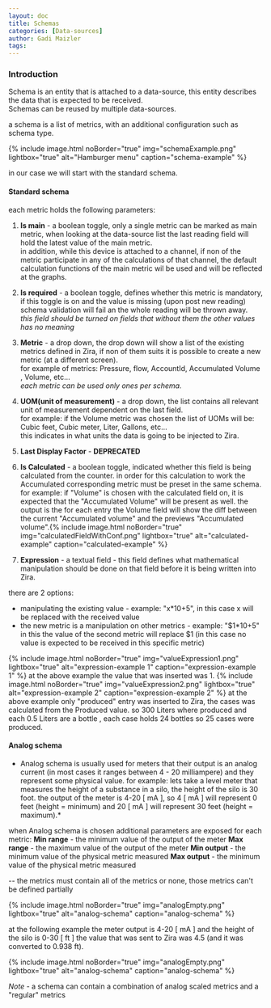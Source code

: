 ```yaml
---
layout: doc
title: Schemas
categories: [Data-sources]
author: Gadi Maizler
tags: 
---
```

### Introduction
Schema is an entity that is attached to a data-source, this entity describes the data that is expected to be received.  
Schemas can be reused by multiple data-sources.  

a schema is a list of metrics, with an additional configuration such as schema type.

{% include image.html noBorder="true" img="schemaExample.png" lightbox="true" alt="Hamburger menu" caption="schema-example" %}

in our case we will start with the standard schema.

#### Standard schema  

each metric holds the following parameters:
1. **Is main** - a boolean toggle, only a single metric can be marked as main metric, when looking at the data-source list the last reading field will hold the latest value of the main metric.  
in addition, while this device is attached to a channel, if non of the metric participate in any of the calculations of that channel, the default calculation functions of the main metric wil be used and will be reflected at the graphs. 
2. **Is required** - a boolean toggle, defines whether this metric is mandatory, if this toggle is on and the value is missing (upon post new reading) schema validation will fail an the whole reading will be thrown away.  
*this field should be turned on fields that without them the other values has no meaning*
3. **Metric** - a drop down, the drop down will show a list of the existing metrics defined in Zira, if non of them suits it is possible to create a new metric (at a different screen).  
for example of metrics: Pressure, flow, AccountId, Accumulated Volume , Volume, etc...  
*each metric can be used only ones per schema.*
4. **UOM(unit of measurement)** - a drop down, the list contains all relevant unit of measurement dependent on the last field.  
for example: if the Volume metric was chosen the list of UOMs will be:
Cubic feet, Cubic meter, Liter, Gallons, etc...  
this indicates in what units the data is going to be injected to Zira.
5. **Last Display Factor** - **DEPRECATED**
6. **Is Calculated** - a boolean toggle, indicated whether this field is being calculated from the counter. in order for this calculation to work the Accumulated corresponding metric must be preset in the same schema. for example: if "Volume" is chosen with the calculated field on, it is expected that the "Accumulated Volume" will be present as well. the output is the for each entry the Volume field will show the diff between the current "Accumulated volume" and the previews "Accumulated volume".{% include image.html noBorder="true" img="calculatedFieldWithConf.png" lightbox="true" alt="calculated-example" caption="calculated-example" %}
  
7. **Expression**  - a textual field - this field defines what mathematical manipulation should be done on that field before it is being written into Zira.  

there are 2 options:  
   * manipulating the existing value - example: "x*10+5", in this case x will be replaced with the received value
   * the new metric is a manipulation on other metrics - example: "$1*10+5" in this the value of the second metric will replace $1 (in this case no value is expected to be received in this specific metric)
  

{% include image.html noBorder="true" img="valueExpression1.png" lightbox="true" alt="expression-example 1" caption="expression-example 1" %}
at the above example the value that was inserted was 1.
{% include image.html noBorder="true" img="valueExpression2.png" lightbox="true" alt="expression-example 2" caption="expression-example 2" %}
at the above example only "produced" entry was inserted to Zira, the cases was calculated from the Produced value. so 300 Liters where produced and each 0.5 Liters are a bottle , each case holds 24 bottles so 25 cases were produced.


#### Analog schema  

* Analog schema is usually used for meters that their output is an analog current (in most cases it ranges between 4 - 20 milliampere) and they represent some physical value.
for example: lets take a level meter that measures the height of a substance in a silo, the height of the silo is 30 foot.  the output of the meter is 4-20 [ mA ], so 4 [ mA ] will represent 0 feet (height = minimum) and 20 [ mA ] will represent 30 feet (height = maximum).*

when Analog schema is chosen additional parameters are exposed for each metric:
**Min range** - the minimum value of the output of the meter 
**Max range** - the maximum value of the output of the meter
**Min output** - the minimum value of the physical metric measured 
**Max output** - the minimum value of the physical metric measured

-- the metrics must contain all of the metrics or none, those metrics can't be defined partially 

{% include image.html noBorder="true" img="analogEmpty.png" lightbox="true" alt="analog-schema" caption="analog-schema" %}

at the following example the meter output is 4-20 [ mA ] and the height of the silo is 0-30 [ ft ]
the value that was sent to Zira was 4.5 (and it was converted to 0.938 ft).

{% include image.html noBorder="true" img="analogEmpty.png" lightbox="true" alt="analog-schema" caption="analog-schema" %}

*Note* - a schema can contain a combination of analog scaled metrics and a "regular" metrics
